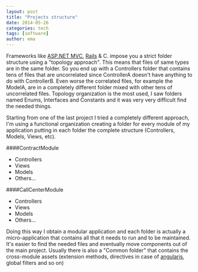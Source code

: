```yaml
---
layout: post
title: "Projects structure"
date: 2014-05-26
categories: tech
tags: [software]
author: ema
---
```


Frameworks like [ASP.NET MVC](http://asp.net), [Rails](http://rubyonrails.com) & C. impose you a strict folder structure using a "topology approach". This means that files of same types are in the same folder. So you end up with a Controllers folder that contains tens of files that are uncorrelated since ControllerA doesn't have anything to do with ControllerB. Even worse the correlated files, for example the ModelA, are in a completely different folder mixed with other tens of uncorrelated files.
Topology organization is the most used, I saw folders named Enums, Interfaces and Constants and it was very very difficult find the needed things.

Starting from one of the last project I tried a completely different approach, I'm using a functional organization creating a folder for every module of my application putting in each folder the complete structure (Controllers, Models, Views, etc). 

####ContractModule
  * Controllers
  * Views
  * Models
  * Others...


####CallCenterModule
  * Controllers
  * Views
  * Models
  * Others...

Doing this way I obtain a modular application and each folder is actually a micro-application that contains all that it needs to run and to be maintained. It's easier to find the needed files and eventually move components out of the main project.
Usually there is also a "Common folder" that contains the cross-module assets (extension methods, directives in case of [angularjs](http://angularjs.com), global filters and so on)
